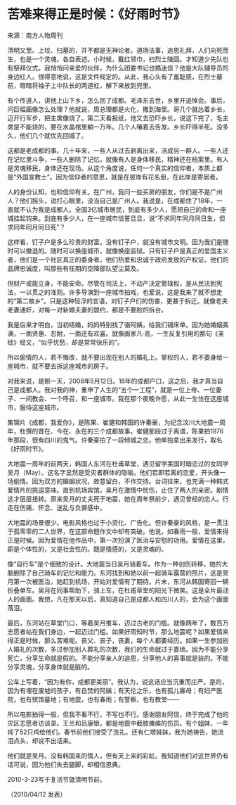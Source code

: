 # 苦难来得正是时候：《好雨时节》

   来源：南方人物周刊
   
   清明又至。上坟、扫墓的，并不都是无神论者。道场法事，追思礼拜，人们向死而生，也是一个灵魂，各自表述。小时候，戴红领巾，扫烈士陵园。才知道少先队也有祭拜仪式。我悄悄问亲爱的伙伴，为什么团委书记也搞迷信？他是大队辅导员的身边红人。很得意地说，这是文件规定的。从此，我心头有了羞耻感，在烈士墓前，暗暗将袖子上中队长的两道杠，解下来放到兜里。
   
   有个传道人，讲他上山下乡，怎么回了成都。毛泽东去世，乡里开追悼会。事后，问巨幅画像怎么处理？他就说，周总理都是火化，撒到海里。哥几个就怂着乡长，迈开行军步，把主席像烧了。第二天看报纸，他又去恐吓乡长，说这下完了，毛主席是不能烧的，要在水晶棺里躺一万年。几个人嚷着去告发。乡长吓得半死。没多久，他们几个就优先回城了。
   
   这都是老成都的事。几十年来，一些人从过去剥离出来，活成另一群人。一些人还在记忆里斗争，一些人删除了记忆。就像有人是身体移民，精神还在档案里。有人是灵魂移民，身体还在现场。从这个角度说，任何一个真实的信仰者，本质上都是“外国宣教士”。因为信仰者的意思，就是在彼岸有花名册，在此岸是寄居者。
   
   人的身份认知，也和信仰有关。在广州，我问一些买房的朋友，你们是不是广州人？他们摇头，说打心眼里，没当自己是广州人。我说是，在成都住了18年，一直就不认为我是成都人。全国3亿城市居民，到底有多少人，愿把自己的命和一座城挂起钩来。到底有多少人，在一座城市信誓旦旦，说“不求同年同月同日生，但求同年同月同日死”？

   这样看，钉子户是多么珍贵的财富。没有钉子户，就没有城市文明。因为我们是随时可以撤退的。随时可以换座城市，就像换座监狱。只有钉子户是真正的爱国主义者，他们是一个社区真正的委身者，他们热爱和忠诚于政府发放的产权证。他们的品牌忠诚度，叫那些有任期的空降部队望尘莫及。
   
   但财产或能立身，不能安命。尽管在司法上，不动产决定管辖权，是从民法到宪法，一以贯之的准则。许多导演到一座城市拍戏，也爱说，这是我来了就不想走的“第二故乡”。只是这种轻浮的言语，对钉子户们的伤害，更甚于拆迁。就像老夫老妻通奸，对每一对新婚夫妻的盟约，都是不要脸的拆台。
   
   我是后来才明白，当初结婚，妈妈特别找了骆阿姨，给我们铺床单。因为她婚姻美满，一面贤惠、忍耐，一面还有欢喜。就像画家凡·高，一生反复引用的那句《圣经》经文，“似乎忧愁，却是常常快乐的”。
   
   所以偷情的人，若不悔改，就不要出现在别人的婚礼上。掌权的人，若不委身给一座城市，就不要去拆这座城市的房子。
   
   对我来说，是那一天，2008年5月12日。18年的成都户口，这之后，我才真当自己是成都人。我对我的神，重申了人生的“五个一工程”，就是一位上帝、一位妻子、一间教会、一个呼召，和一座城市。我在那个夜晚许愿，从此一生住在这座城市，服侍这座城市。
   
   集锦片《成都，我爱你》，是陈果、崔健和韩国的许秦豪，为纪念汶川大地震一周年，杜撰的昔在、今在、永在的三个成都故事。崔健那段过于离谱，陈果拍1976年那段，很有四川的鬼气。许秦豪拍了一段倾城之恋。他单独拿出来发行，取名《好雨时节》。
   
   大地震一周年的前两天，韩国人东河在杜甫草堂，遇见留学美国时暗恋过的女同学吴月（May）。这名字显然是受灾者群体的隐喻。他们若即若离的恋爱，开头像一场偷情。因为双方的婚姻状况，故意留白，不作交待。台词往来，也充满一种韩式爱情片的挑逗意味。直到机场宾馆，吴月在激情中忧伤，止住了两人的亲密。剧情这才层层扭转。原来吴月的丈夫死于地震，她在周年祭前夕，遇见曾经的恋人。行走在伤痛、怀念、迷乱与负罪感中。
   
   大地震的场景很少。电影风格也过于小资化、广告化。但许秦豪的风格，是一贯注于孤零零的二人世界，在这部命题作文中却有突破。他说，如春雨一般，爱情来得正是时候。因为爱情在他作品中，第一次扮演了医治与安慰的功用。爱情在这里，即是个体性的，又是社会性的。既是情感的，又是灵魂的。
   
   像“自行车”是个细致的设计。大地震当日吴月骑着车。作为一种创伤转移，她的大脑删除了自己骑车的记忆和能力。东河找到和她以前一起骑车露营的照片，这是吴月第一次被医治，她赶到机场，开始对爱情有了期待。片末，东河从韩国寄回一辆折叠单车。吴月在同事帮助下，骑上车，在杜甫草堂的阳光下微笑。这是全片最动人的画面。我想，凡在那天以后，真知道自己是成都人和四川人的，会为这个画面落泪。
   
   最后，东河站在草堂门口，等着吴月推车，迈过古老的门槛。就像两年了，数百万志愿者站在我们身边，一起迈过门槛。如果好雨知时节，那么地震呢？如果爱情来得正是时候，那么苦难呢。丧父、丧子，丧妻，每个人都要经历。如果一生参加别人婚礼的次数，多过参加别人葬礼的次数，我们的生命就过于委琐。因为不能分享死亡，分享生命就是假的。不能分享亲人的追思，分享他人的喜事就是装的。不能分享灵魂，分享身体就是脏的。
   
   公车上写着，“因为有你，成都更美丽”。我认为，说这话应当沉重而庄严。是的，因为有埋在废墟的孩子，有自焚的阿姨；有天伦之乐，也有孤儿寡母；有妇产医院，也有殡馆墓地；有地震，也有春雨；有警察，也有教堂——
   
   所以电影拍得一般，但我不看不行，不写也不行。感谢朋友阿信，终于完成了他的灾区志愿者访谈录。王兰和吕康银，都是地震中截肢瘫痪的伤员。有个姐妹，一年炖了52只鸡给他们。春节前他们接受了洗礼。还有仁增姊妹，我为她祷告，她流泪点头，却说不出话来。
   
   他们就是吴月。没有韩国来的情人，但有天上来的彩虹。我知道他们对这世界仍有话可说，因为他们失去腿脚，却相信恩典。
   
   2010-3-23写于复活节曁清明节前。
   
（2010/04/12 发表）
